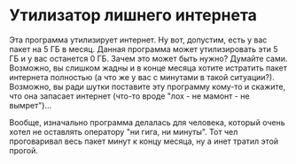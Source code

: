 # Утилизатор лишнего интернета
Эта программа утилизирует интернет. Ну вот, допустим, есть у вас пакет на 5 ГБ в месяц. 
Данная программа может утилизировать эти 5 ГБ и у вас останется 0 ГБ.
Зачем это может быть нужно? Думайте сами. 
Возможно, вы слишком жадны и в конце месяца хотите истратить пакет интернета полностью (а что же у вас с минутами в такой ситуации?). 
Возможно, вы ради шутки поставите эту программу кому-то и скажите, что она запасает интернет (что-то вроде "лох - не мамонт - не вымрет")...

Вообще, изначально программа делалась для человека, который очень хотел не оставлять оператору "ни гига, ни минуты". Тот чел проговаривал весь пакет минут к концу месяца, ну а инет тратил этой прогой.